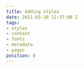 ```yaml
---
title: Adding styles
date: 2021-03-30 12:37:00 Z
tags:
- styles
- content
- fonts
- metadata
- pages
position: 8
---
```


